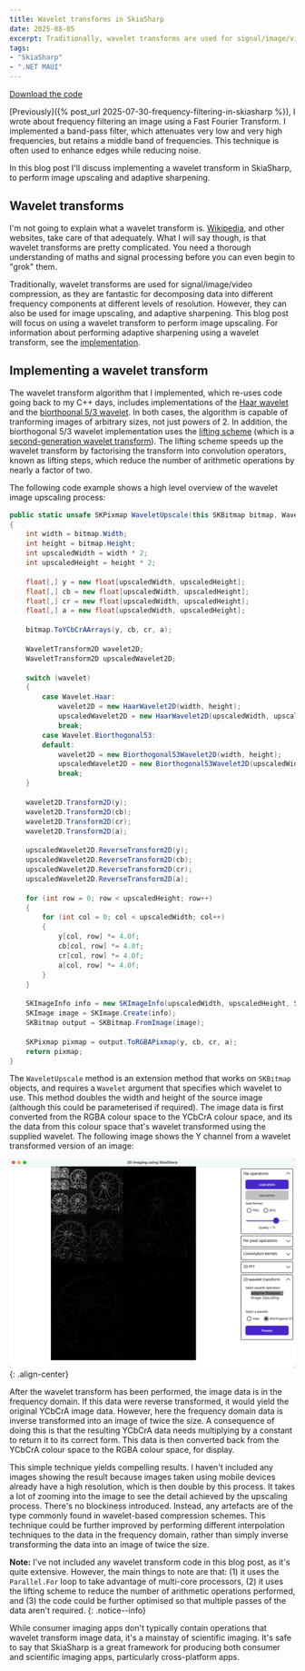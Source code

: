 ```yaml
---
title: Wavelet transforms in SkiaSharp
date: 2025-08-05
excerpt: Traditionally, wavelet transforms are used for signal/image/video compression, as they are fantastic for decomposing data into different frequency components at different levels of resolution. However, they can also be used for image upscaling, and adaptive sharpening.
tags: 
- "SkiaSharp"
- ".NET MAUI"
---
```


<a href="https://github.com/davidbritch/skiasharp-imaging" class="btn btn--info">Download the code</a>

[Previously]({% post_url 2025-07-30-frequency-filtering-in-skiasharp %}), I wrote about frequency filtering an image using a Fast Fourier Transform. I implemented a band-pass filter, which attenuates very low and very high frequencies, but retains a middle band of frequencies. This technique is often used to enhance edges while reducing noise.

In this blog post I'll discuss implementing a wavelet transform in SkiaSharp, to perform image upscaling and adaptive sharpening.

## Wavelet transforms

I'm not going to explain what a wavelet transform is. [Wikipedia](https://en.wikipedia.org/wiki/Wavelet_transform), and other websites, take care of that adequately. What I will say though, is that wavelet transforms are pretty complicated. You need a thorough understanding of maths and signal processing before you can even begin to "grok" them.

Traditionally, wavelet transforms are used for signal/image/video compression, as they are fantastic for decomposing data into different frequency components at different levels of resolution. However, they can also be used for image upscaling, and adaptive sharpening. This blog post will focus on using a wavelet transform to perform image upscaling. For information about performing adaptive sharpening using a wavelet transform, see the [implementation](https://github.com/davidbritch/skiasharp-imaging/blob/b08fb099187e9989ab8d008b129b322ef7dc36e9/src/Imaging/Extensions/SKBitmapExtensions.cs#L379).

## Implementing a wavelet transform

The wavelet transform algorithm that I implemented, which re-uses code going back to my C++ days, includes implementations of the [Haar wavelet](https://en.wikipedia.org/wiki/Haar_wavelet) and the [biorthoonal 5/3 wavelet](https://en.wikipedia.org/wiki/Cohen–Daubechies–Feauveau_wavelet). In both cases, the algorithm is capable of tranforming images of arbitrary sizes, not just powers of 2. In addition, the biorthogonal 5/3 wavelet implementation uses the [lifting scheme](https://en.wikipedia.org/wiki/Lifting_scheme) (which is a [second-generation wavelet transform](https://en.wikipedia.org/wiki/Second-generation_wavelet_transform)). The lifting scheme speeds up the wavelet transform by factorising the transform into convolution operators, known as lifting steps, which reduce the number of arithmetic operations by nearly a factor of two.

The following code example shows a high level overview of the wavelet image upscaling process:

```csharp
public static unsafe SKPixmap WaveletUpscale(this SKBitmap bitmap, Wavelet wavelet)
{
    int width = bitmap.Width;
    int height = bitmap.Height;
    int upscaledWidth = width * 2;
    int upscaledHeight = height * 2;

    float[,] y = new float[upscaledWidth, upscaledHeight];
    float[,] cb = new float[upscaledWidth, upscaledHeight];
    float[,] cr = new float[upscaledWidth, upscaledHeight];
    float[,] a = new float[upscaledWidth, upscaledHeight];

    bitmap.ToYCbCrAArrays(y, cb, cr, a);

    WaveletTransform2D wavelet2D;
    WaveletTransform2D upscaledWavelet2D;

    switch (wavelet)
    {
        case Wavelet.Haar:
            wavelet2D = new HaarWavelet2D(width, height);
            upscaledWavelet2D = new HaarWavelet2D(upscaledWidth, upscaledHeight);
            break;
        case Wavelet.Biorthogonal53:
        default:
            wavelet2D = new Biorthogonal53Wavelet2D(width, height);
            upscaledWavelet2D = new Biorthogonal53Wavelet2D(upscaledWidth, upscaledHeight);
            break;
    }

    wavelet2D.Transform2D(y);
    wavelet2D.Transform2D(cb);
    wavelet2D.Transform2D(cr);
    wavelet2D.Transform2D(a);

    upscaledWavelet2D.ReverseTransform2D(y);
    upscaledWavelet2D.ReverseTransform2D(cb);
    upscaledWavelet2D.ReverseTransform2D(cr);
    upscaledWavelet2D.ReverseTransform2D(a);

    for (int row = 0; row < upscaledHeight; row++)
    {
        for (int col = 0; col < upscaledWidth; col++)
        {
            y[col, row] *= 4.0f;
            cb[col, row] *= 4.0f;
            cr[col, row] *= 4.0f;
            a[col, row] *= 4.0f;
        }
    }

    SKImageInfo info = new SKImageInfo(upscaledWidth, upscaledHeight, SKColorType.Rgba8888);
    SKImage image = SKImage.Create(info);
    SKBitmap output = SKBitmap.FromImage(image);

    SKPixmap pixmap = output.ToRGBAPixmap(y, cb, cr, a);
    return pixmap;
}
```

The `WaveletUpscale` method is an extension method that works on `SKBitmap` objects, and requires a `Wavelet` argument that specifies which wavelet to use. This method doubles the width and height of the source image (although this could be parameterised if required). The image data is first converted from the RGBA colour space to the YCbCrA colour space, and its the data from this colour space that's wavelet transformed using the supplied wavelet. The following image shows the Y channel from a wavelet transformed version of an image:

![](/assets/images/imaging-app-wavelet-transformed.png){: .align-center}

After the wavelet transform has been performed, the image data is in the frequency domain. If this data were reverse transformed, it would yield the original YCbCrA image data. However, here the frequency domain data is inverse transformed into an image of twice the size. A consequence of doing this is that the resulting YCbCrA data needs multiplying by a constant to return it to its correct form. This data is then converted back from the YCbCrA colour space to the RGBA colour space, for display.

This simple technique yields compelling results. I haven't included any images showing the result because images taken using mobile devices already have a high resolution, which is then double by this process. It takes a lot of zooming into the image to see the detail achieved by the upscaling process. There's no blockiness introduced. Instead, any artefacts are of the type commonly found in wavelet-based compression schemes. This technique could be further improved by performing different interpolation techniques to the data in the frequency domain, rather than simply inverse transforming the data into an image of twice the size. 

**Note:** I've not included any wavelet transform code in this blog post, as it's quite extensive. However, the main things to note are that: (1) it uses the `Parallel.For` loop to take advantage of multi-core processors, (2) it uses the lifting scheme to reduce the number of arithmetic operations performed, and (3) the code could be further optimised so that multiple passes of the data aren't required.
{: .notice--info}

While consumer imaging apps don't typically contain operations that wavelet transform image data, it's a mainstay of scientific imaging. It's safe to say that SkiaSharp is a great framework for producing both consumer and scientific imaging apps, particularly cross-platform apps.